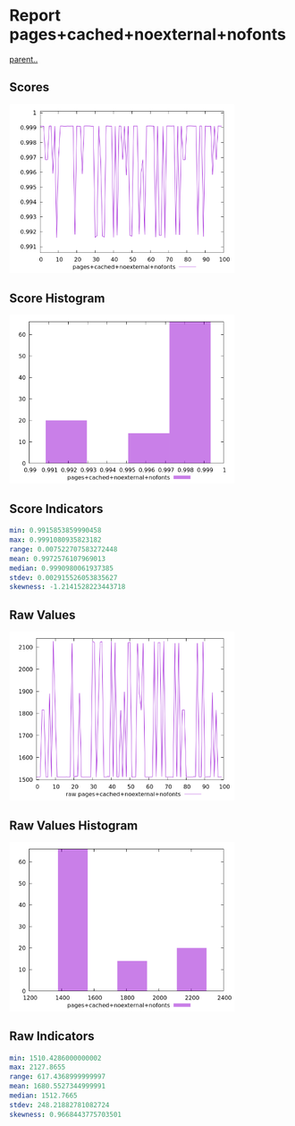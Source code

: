# Report pages+cached+noexternal+nofonts

[parent..](./..)  


## Scores

![score](./score.png)  

## Score Histogram

![hist](./hist.png)  

## Score Indicators

```yaml
min: 0.9915853859990458
max: 0.9991080935823182
range: 0.007522707583272448
mean: 0.9972576107969013
median: 0.9990980061937385
stdev: 0.002915526053835627
skewness: -1.2141528223443718

```

## Raw Values

![raw](./raw.png)  

## Raw Values Histogram

![raw hist](./raw_hist.png)  

## Raw Indicators

```yaml
min: 1510.4286000000002
max: 2127.8655
range: 617.4368999999997
mean: 1680.5527344999991
median: 1512.7665
stdev: 248.21882781082724
skewness: 0.9668443775703501

```

<style>
  img {
    max-width: 80%;
  }
</style>
      
